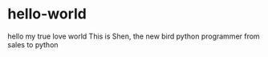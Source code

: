 # hello-world
hello my true love world
This is Shen, the new bird python programmer
from sales to python
